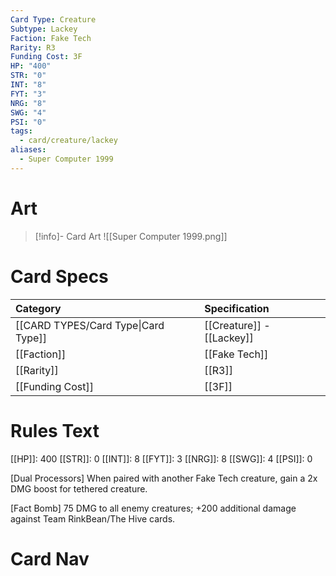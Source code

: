 ```yaml
---
Card Type: Creature
Subtype: Lackey
Faction: Fake Tech
Rarity: R3
Funding Cost: 3F
HP: "400"
STR: "0"
INT: "8"
FYT: "3"
NRG: "8"
SWG: "4"
PSI: "0"
tags:
  - card/creature/lackey
aliases:
  - Super Computer 1999
---
```

# Art

> [!info]- Card Art
> ![[Super Computer 1999.png]]

# Card Specs

| Category | Specification| 
| :--- | :--- |
| [[CARD TYPES/Card Type\|Card Type]] | [[Creature]] - [[Lackey]] |  
| [[Faction]] | [[Fake Tech]] |  
| [[Rarity]] | [[R3]] |  
| [[Funding Cost]] | [[3F]] |  

# Rules Text  

[[HP]]: 400 [[STR]]: 0 [[INT]]: 8 [[FYT]]: 3 [[NRG]]: 8 [[SWG]]: 4 [[PSI]]: 0  

[Dual Processors] When paired with another Fake Tech creature, gain a 2x DMG boost for tethered creature.  

[Fact Bomb] 75 DMG to all enemy creatures; +200 additional damage against Team RinkBean/The Hive cards.  

# Card Nav

